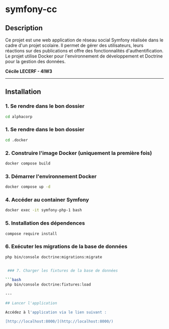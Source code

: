 # symfony-cc

## Description

Ce projet est une web application de réseau social Symfony réalisée dans le cadre d'un projet scolaire. Il permet de gérer des utilisateurs, leurs réactions sur des publications et offre des fonctionnalités d'authentification. Le projet utilise Docker pour l'environnement de développement et Doctrine pour la gestion des données.

**Cécile LECERF - 4IW3**

---

## Installation

### 1. Se rendre dans le bon dossier

```bash
cd alphacorp
```

### 1. Se rendre dans le bon dossier

```bash
cd .docker
```

### 2. Construire l'image Docker (uniquement la première fois)

```bash
docker compose build
```

### 3. Démarrer l'environnement Docker

```bash
docker compose up -d
```

### 4. Accéder au container Symfony

```bash
docker exec -it symfony-php-1 bash
```

### 5. Installation des dépendences

```bash
compose require install
```

### 6. Exécuter les migrations de la base de données

```bash
php bin/console doctrine:migrations:migrate
 

 ### 7. Charger les fixtures de la base de données

```bash
php bin/console doctrine:fixtures:load
 
---

## Lancer l'application

Accédez à l'application via le lien suivant :

[http://localhost:8000/](http://localhost:8000/)

